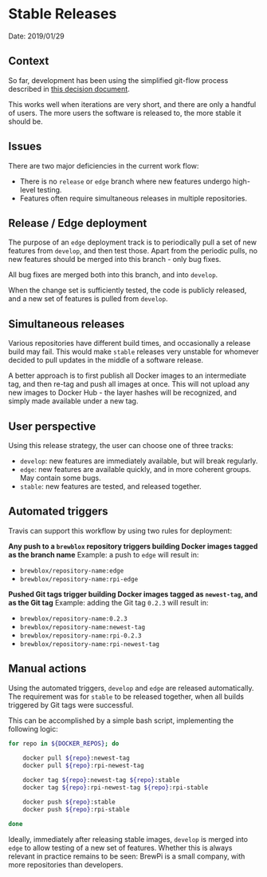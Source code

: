 # Stable Releases

Date: 2019/01/29

## Context

So far, development has been using the simplified git-flow process described in [this decision document][automated-release].

This works well when iterations are very short, and there are only a handful of users. The more users the software is released to, the more stable it should be.

## Issues

There are two major deficiencies in the current work flow:
- There is no `release` or `edge` branch where new features undergo high-level testing.
- Features often require simultaneous releases in multiple repositories.

## Release / Edge deployment

The purpose of an `edge` deployment track is to periodically pull a set of new features from `develop`, and then test those.
Apart from the periodic pulls, no new features should be merged into this branch - only bug fixes.

All bug fixes are merged both into this branch, and into `develop`.

When the change set is sufficiently tested, the code is publicly released, and a new set of features is pulled from `develop`.

## Simultaneous releases

Various repositories have different build times, and occasionally a release build may fail.
This would make `stable` releases very unstable for whomever decided to pull updates in the middle of a software release.

A better approach is to first publish all Docker images to an intermediate tag, and then re-tag and push all images at once.
This will not upload any new images to Docker Hub - the layer hashes will be recognized, and simply made available under a new tag.

## User perspective

Using this release strategy, the user can choose one of three tracks:
- `develop`: new features are immediately available, but will break regularly.
- `edge`: new features are available quickly, and in more coherent groups. May contain some bugs.
- `stable`: new features are tested, and released together.

## Automated triggers

Travis can support this workflow by using two rules for deployment:

**Any push to a `brewblox` repository triggers building Docker images tagged as the branch name**
Example: a push to `edge` will result in:
- `brewblox/repository-name:edge`
- `brewblox/repository-name:rpi-edge`

**Pushed Git tags trigger building Docker images tagged as `newest-tag`, and as the Git tag**
Example: adding the Git tag `0.2.3` will result in: 
- `brewblox/repository-name:0.2.3`
- `brewblox/repository-name:newest-tag`
- `brewblox/repository-name:rpi-0.2.3`
- `brewblox/repository-name:rpi-newest-tag`

## Manual actions

Using the automated triggers, `develop` and `edge` are released automatically.
The requirement was for `stable` to be released together, when all builds triggered by Git tags were successful.

This can be accomplished by a simple bash script, implementing the following logic:

```bash
for repo in ${DOCKER_REPOS}; do
    
    docker pull ${repo}:newest-tag
    docker pull ${repo}:rpi-newest-tag

    docker tag ${repo}:newest-tag ${repo}:stable
    docker tag ${repo}:rpi-newest-tag ${repo}:rpi-stable

    docker push ${repo}:stable
    docker push ${repo}:rpi-stable

done
```

Ideally, immediately after releasing stable images, `develop` is merged into `edge` to allow testing of a new set of features.
Whether this is always relevant in practice remains to be seen: BrewPi is a small company, with more repositories than developers.



[automated-release]: ./automated_release.md
